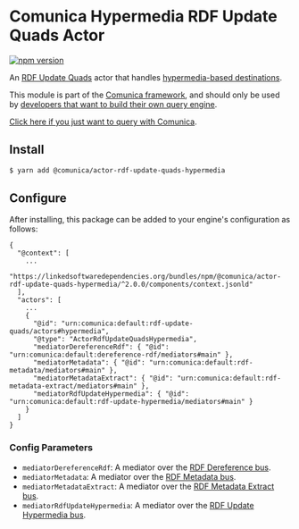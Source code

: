 # Comunica Hypermedia RDF Update Quads Actor

[![npm version](https://badge.fury.io/js/%40comunica%2Factor-rdf-update-quads-hypermedia.svg)](https://www.npmjs.com/package/@comunica/actor-rdf-update-quads-hypermedia)

An [RDF Update Quads](https://github.com/comunica/comunica/tree/master/packages/bus-rdf-update-quads) actor
that handles [hypermedia-based destinations](https://comunica.dev/docs/modify/advanced/hypermedia/).

This module is part of the [Comunica framework](https://github.com/comunica/comunica),
and should only be used by [developers that want to build their own query engine](https://comunica.dev/docs/modify/).

[Click here if you just want to query with Comunica](https://comunica.dev/docs/query/).

## Install

```bash
$ yarn add @comunica/actor-rdf-update-quads-hypermedia
```

## Configure

After installing, this package can be added to your engine's configuration as follows:
```text
{
  "@context": [
    ...
    "https://linkedsoftwaredependencies.org/bundles/npm/@comunica/actor-rdf-update-quads-hypermedia/^2.0.0/components/context.jsonld"  
  ],
  "actors": [
    ...
    {
      "@id": "urn:comunica:default:rdf-update-quads/actors#hypermedia",
      "@type": "ActorRdfUpdateQuadsHypermedia",
      "mediatorDereferenceRdf": { "@id": "urn:comunica:default:dereference-rdf/mediators#main" },
      "mediatorMetadata": { "@id": "urn:comunica:default:rdf-metadata/mediators#main" },
      "mediatorMetadataExtract": { "@id": "urn:comunica:default:rdf-metadata-extract/mediators#main" },
      "mediatorRdfUpdateHypermedia": { "@id": "urn:comunica:default:rdf-update-hypermedia/mediators#main" }
    }
  ]
}
```

### Config Parameters

* `mediatorDereferenceRdf`: A mediator over the [RDF Dereference bus](https://github.com/comunica/comunica/tree/master/packages/bus-dereference-rdf).
* `mediatorMetadata`: A mediator over the [RDF Metadata bus](https://github.com/comunica/comunica/tree/master/packages/bus-rdf-metadata).
* `mediatorMetadataExtract`: A mediator over the [RDF Metadata Extract bus](https://github.com/comunica/comunica/tree/master/packages/bus-rdf-metadata-extract).
* `mediatorRdfUpdateHypermedia`: A mediator over the [RDF Update Hypermedia bus](https://github.com/comunica/comunica/tree/master/packages/bus-rdf-update-hypermedia).
